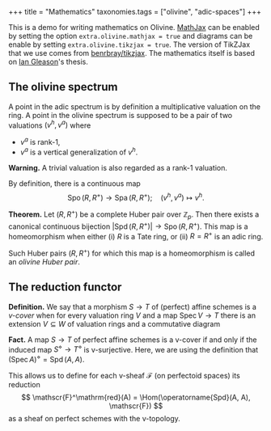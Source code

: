 +++
title = "Mathematics"
taxonomies.tags = ["olivine", "adic-spaces"]
+++

This is a demo for writing mathematics on Olivine.
[MathJax](https://www.mathjax.org/) can be enabled by setting the option
`extra.olivine.mathjax = true` and diagrams can be enable by setting
`extra.olivine.tikzjax = true`. The version of TikZJax that we use comes from
[benrbray/tikzjax](https://github.com/benrbray/tikzjax). The mathematics itself
is based on [Ian Gleason](https://ianandreigf.github.io/Website/)'s thesis.

## The olivine spectrum

A point in the adic spectrum is by definition a multiplicative valuation on the
ring. A point in the olivine spectrum is supposed to be a pair of two
valuations $(v^h, v^a)$ where
- $v^a$ is rank-$1$,
- $v^a$ is a vertical generalization of $v^h$.

<div class="olivine-admonish">

**Warning.** A trivial valuation is also regarded as a rank-$1$ valuation.

</div>

By definition, there is a continuous map $$ \operatorname{Spo}(R, R^+) \to
\operatorname{Spa}(R, R^+); \quad (v^h, v^a) \mapsto v^h. $$

<div class="olivine-admonish">

**Theorem.** Let $(R, R^+)$ be a complete Huber pair over $\mathbb{Z}_ p$. Then
there exists a canonical continuous bijection $\lvert \operatorname{Spd}(R, R^+)
\rvert \to \operatorname{Spo}(R, R^+)$. This map is a homeomorphism when either
(i) $R$ is a Tate ring, or (ii) $R = R^+$ is an adic ring.

</div>

Such Huber pairs $(R, R^+)$ for which this map is a homeomorphism is called an
*olivine Huber pair*.

## The reduction functor

<div class="olivine-admonish">

**Definition.** We say that a morphism $S \to T$ of (perfect) affine schemes is
a *v-cover* when for every valuation ring $V$ and a map $\operatorname{Spec} V
\to T$ there is an extension $V \subseteq W$ of valuation rings and a
commutative diagram
<script type="text/tikz">
\usepackage{amsmath} \usepackage{tikz-cd} \begin{document} \Large \begin{tikzcd}
\operatorname{Spec} W \arrow{r} \arrow{d} & S \arrow[two heads]{d} \\
\operatorname{Spec} V \arrow{r} & T.
\end{tikzcd} \end{document}
</script>
</div>


<div class="olivine-admonish">

**Fact.** A map $S \to T$ of perfect affine schemes is a v-cover if and only if
the induced map $S^\diamond \to T^\diamond$ is v-surjective. Here, we are using
the definition that $(\operatorname{Spec} A)^\diamond = \operatorname{Spd}(A,
A)$.
</div>

This allows us to define for each v-sheaf $\mathscr{F}$ (on perfectoid spaces)
its reduction
$$ \mathscr{F}^\mathrm{red}(A) = \Hom(\operatorname{Spd}(A, A), \mathscr{F}) $$
as a sheaf on perfect schemes with the v-topology.

